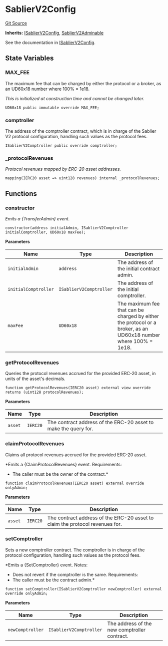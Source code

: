 # SablierV2Config

[Git Source](https://github.com/sablierhq/v2-core/blob/dd92abb9f3f01149a5be0e13eb517772181c5081/docs/contracts/v2/reference/core/abstracts)

**Inherits:** [ISablierV2Config](/docs/contracts/v2/reference/core/interfaces/interface.ISablierV2Config.md),
[SablierV2Adminable](/docs/contracts/v2/reference/core/abstracts/abstract.SablierV2Adminable.md)

See the documentation in [ISablierV2Config](docs/contracts/v2/reference/core/interfaces/interface.ISablierV2Config.md).

## State Variables

### MAX_FEE

The maximum fee that can be charged by either the protocol or a broker, as an UD60x18 number where 100% = 1e18.

_This is initialized at construction time and cannot be changed later._

```solidity
UD60x18 public immutable override MAX_FEE;
```

### comptroller

The address of the comptroller contract, which is in charge of the Sablier V2 protocol configuration, handling such
values as the protocol fees.

```solidity
ISablierV2Comptroller public override comptroller;
```

### \_protocolRevenues

_Protocol revenues mapped by ERC-20 asset addresses._

```solidity
mapping(IERC20 asset => uint128 revenues) internal _protocolRevenues;
```

## Functions

### constructor

_Emits a {TransferAdmin} event._

```solidity
constructor(address initialAdmin, ISablierV2Comptroller initialComptroller, UD60x18 maxFee);
```

**Parameters**

| Name                 | Type                    | Description                                                                                                     |
| -------------------- | ----------------------- | --------------------------------------------------------------------------------------------------------------- |
| `initialAdmin`       | `address`               | The address of the initial contract admin.                                                                      |
| `initialComptroller` | `ISablierV2Comptroller` | The address of the initial comptroller.                                                                         |
| `maxFee`             | `UD60x18`               | The maximum fee that can be charged by either the protocol or a broker, as an UD60x18 number where 100% = 1e18. |

### getProtocolRevenues

Queries the protocol revenues accrued for the provided ERC-20 asset, in units of the asset's decimals.

```solidity
function getProtocolRevenues(IERC20 asset) external view override returns (uint128 protocolRevenues);
```

**Parameters**

| Name    | Type     | Description                                                     |
| ------- | -------- | --------------------------------------------------------------- |
| `asset` | `IERC20` | The contract address of the ERC-20 asset to make the query for. |

### claimProtocolRevenues

Claims all protocol revenues accrued for the provided ERC-20 asset.

\*Emits a {ClaimProtocolRevenues} event. Requirements:

- The caller must be the owner of the contract.\*

```solidity
function claimProtocolRevenues(IERC20 asset) external override onlyAdmin;
```

**Parameters**

| Name    | Type     | Description                                                                  |
| ------- | -------- | ---------------------------------------------------------------------------- |
| `asset` | `IERC20` | The contract address of the ERC-20 asset to claim the protocol revenues for. |

### setComptroller

Sets a new comptroller contract. The comptroller is in charge of the protocol configuration, handling such values as the
protocol fees.

\*Emits a {SetComptroller} event. Notes:

- Does not revert if the comptroller is the same. Requirements:
- The caller must be the contract admin.\*

```solidity
function setComptroller(ISablierV2Comptroller newComptroller) external override onlyAdmin;
```

**Parameters**

| Name             | Type                    | Description                                  |
| ---------------- | ----------------------- | -------------------------------------------- |
| `newComptroller` | `ISablierV2Comptroller` | The address of the new comptroller contract. |
